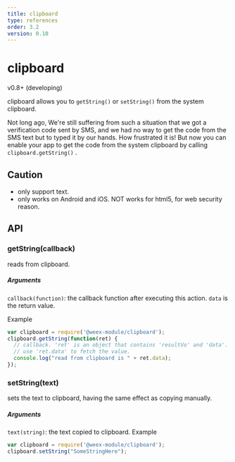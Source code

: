 ```yaml
---
title: clipboard
type: references
order: 3.2
version: 0.10
---
```


# clipboard
<span class="weex-version">v0.8+ (developing)</span>

clipboard allows you to `getString()` or `setString()` from the system clipboard.

Not long ago, We're still suffering from such a situation that we got a verification code sent by SMS, and we had no way to get the code from the SMS text but to typed it by our hands. How frustrated it is! But now you can enable your app to get the code from the system clipboard by calling  `clipboard.getString()` .

## Caution

* only support text.
* only works on Android and iOS. NOT works for html5, for web security reason.

## API

### getString(callback)

reads from clipboard.

##### Arguments

`callback(function)`: the callback function after executing this action. `data` is the return value.

Example

```js
var clipboard = require('@weex-module/clipboard');
clipboard.getString(function(ret) {
  // callback. 'ret' is an object that contains 'resultVo' and 'data'.
  // use 'ret.data' to fetch the value.
  console.log("read from clipboard is " + ret.data);
});

```
### setString(text)

sets the text to clipboard, having the same effect as copying manually.

##### Arguments

`text(string)`: the text copied to clipboard.
Example

```js
var clipboard = require('@weex-module/clipboard');
clipboard.setString("SomeStringHere");
```
